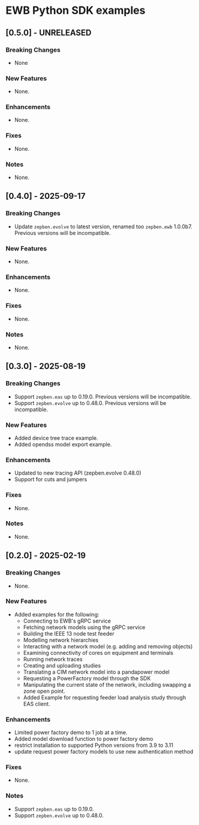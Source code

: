 # EWB Python SDK examples
## [0.5.0] - UNRELEASED
### Breaking Changes
* None

### New Features
* None.

### Enhancements
* None.

### Fixes
* None.

### Notes
* None.

## [0.4.0] - 2025-09-17 
### Breaking Changes
* Update `zepben.evolve` to latest version, renamed too `zepben.ewb` 1.0.0b7. Previous versions will be incompatible.

### New Features
* None.

### Enhancements
* None.

### Fixes
* None.

### Notes
* None.

## [0.3.0] - 2025-08-19
### Breaking Changes
* Support `zepben.eas` up to 0.19.0. Previous versions will be incompatible.
* Support `zepben.evolve` up to 0.48.0. Previous versions will be incompatible.

### New Features
* Added device tree trace example.
* Added opendss model export example.

### Enhancements
* Updated to new tracing API (zepben.evolve 0.48.0)
* Support for cuts and jumpers

### Fixes
* None.

### Notes
* None.

## [0.2.0] - 2025-02-19
### Breaking Changes
* None.

### New Features
* Added examples for the following:
  * Connecting to EWB's gRPC service
  * Fetching network models using the gRPC service
  * Building the IEEE 13 node test feeder
  * Modelling network hierarchies
  * Interacting with a network model (e.g. adding and removing objects)
  * Examining connectivity of cores on equipment and terminals
  * Running network traces
  * Creating and uploading studies
  * Translating a CIM network model into a pandapower model
  * Requesting a PowerFactory model through the SDK
  * Manipulating the current state of the network, including swapping a zone open point.
  * Added Example for requesting feeder load analysis study through EAS client.

### Enhancements
* Limited power factory demo to 1 job at a time.
* Added model download function to power factory demo
* restrict installation to supported Python versions from 3.9 to 3.11
* update request power factory models to use new authentication method

### Fixes
* None.

### Notes
* Support `zepben.eas` up to 0.19.0.
* Support `zepben.evolve` up to 0.48.0.
